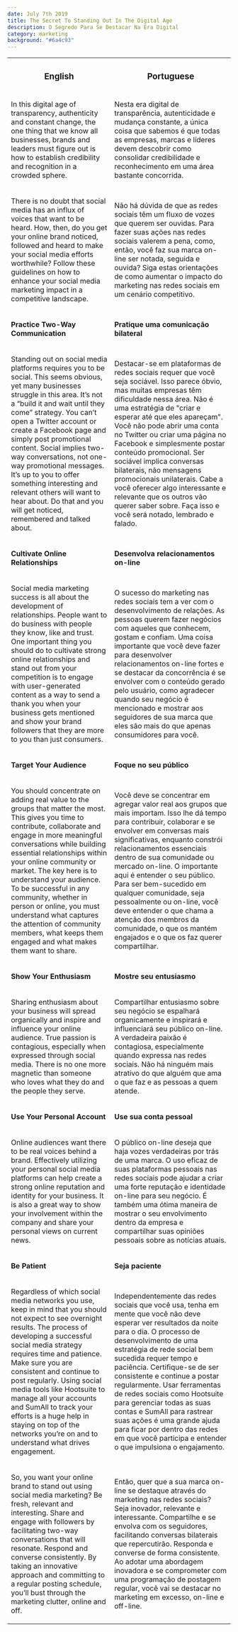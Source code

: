 ```yaml
---
date: July 7th 2019
title: The Secret To Standing Out In The Digital Age
description: O Segredo Para Se Destacar Na Era Digital
category: marketing
background: "#6a4c93"
---
```


<div>

<table id="text-table">
  <tr>
    <th><h3>English</h3></th>
    <th><h3>Portuguese</h3></th>
  </tr>

  <tr>
    <td><p>In this digital age of transparency, authenticity and constant change, the one thing that we know all businesses, brands and leaders must figure out is how to establish credibility and recognition in a crowded sphere.</p></td>
    <td><p>Nesta era digital de transparência, autenticidade e mudança constante, a única coisa que sabemos é que todas as empresas, marcas e líderes devem descobrir como consolidar credibilidade e reconhecimento em uma área bastante concorrida.</p></td>
  </tr>

  <tr>
    <td><p>There is no doubt that social media has an influx of voices that want to be heard. How, then, do you get your online brand noticed, followed and heard to make your social media efforts worthwhile? Follow these guidelines on how to enhance your social media marketing impact in a competitive landscape.</p></td>
    <td><p>Não há dúvida de que as redes sociais têm um fluxo de vozes que querem ser ouvidas. Para fazer suas ações nas redes sociais valerem a pena, como, então, você faz sua marca on-line ser notada, seguida e ouvida? Siga estas orientações de como aumentar o impacto do marketing nas redes sociais em um cenário competitivo.</p></td>
  </tr>

  <tr>
    <td><p><strong>Practice Two-Way Communication</strong></p></td>
    <td><p><strong>Pratique uma comunicação bilateral</strong></p></td>
  </tr>

  <tr>
    <td><p>Standing out on social media platforms requires you to be social. This seems obvious, yet many businesses struggle in this area. It’s not a “build it and wait until they come” strategy. You can’t open a Twitter account or create a Facebook page and simply post promotional content. Social implies two-way conversations, not one-way promotional messages. It’s up to you to offer something interesting and relevant others will want to hear about. Do that and you will get noticed, remembered and talked about.</p></td>
    <td><p>Destacar-se em plataformas de redes sociais requer que você seja sociável. Isso parece óbvio, mas muitas empresas têm dificuldade nessa área. Não é uma estratégia de "criar e esperar até que eles apareçam". Você não pode abrir uma conta no Twitter ou criar uma página no Facebook e simplesmente postar conteúdo promocional. Ser sociável implica conversas bilaterais, não mensagens promocionais unilaterais. Cabe a você oferecer algo interessante e relevante que os outros vão querer saber sobre. Faça isso e você será notado, lembrado e falado.</p></td>
  </tr>

  <tr>
    <td><p><strong>Cultivate Online Relationships</strong></p></td>
    <td><p><strong>Desenvolva relacionamentos on-line</strong></p></td>
  </tr>

  <tr>
    <td><p>Social media marketing success is all about the development of relationships. People want to do business with people they know, like and trust. One important thing you should do to cultivate strong online relationships and stand out from your competition is to engage with user-generated content as a way to send a thank you when your business gets mentioned and show your brand followers that they are more to you than just consumers.</p></td>
    <td><p>O sucesso do marketing nas redes sociais tem a ver com o desenvolvimento de relações. As pessoas querem fazer negócios com aqueles que conhecem, gostam e confiam. Uma coisa importante que você deve fazer para desenvolver relacionamentos on-line fortes e se destacar da concorrência é se envolver com o conteúdo gerado pelo usuário, como agradecer quando seu negócio é mencionado e mostrar aos seguidores de sua marca que eles são mais do que apenas consumidores para você.</p></td>
  </tr>

  <tr>
    <td><p><strong>Target Your Audience</strong></p></td>
    <td><p><strong>Foque no seu público</strong></p></td>
  </tr>

  <tr>
    <td><p>You should concentrate on adding real value to the groups that matter the most. This gives you time to contribute, collaborate and engage in more meaningful conversations while building essential relationships within your online community or market. The key here is to understand your audience. To be successful in any community, whether in person or online, you must understand what captures the attention of community members, what keeps them engaged and what makes them want to share.</p></td>
    <td><p>Você deve se concentrar em agregar valor real aos grupos que mais importam. Isso lhe dá tempo para contribuir, colaborar e se envolver em conversas mais significativas, enquanto constrói relacionamentos essenciais dentro de sua comunidade ou mercado on-line. O importante aqui é entender o seu público. Para ser bem-sucedido em qualquer comunidade, seja pessoalmente ou on-line, você deve entender o que chama a atenção dos membros da comunidade, o que os mantém engajados e o que os faz querer compartilhar.</p></td>
  </tr>

  <tr>
    <td><p><strong>Show Your Enthusiasm</strong></p></td>
    <td><p><strong>Mostre seu entusiasmo</strong></p></td>
  </tr>

  <tr>
    <td><p>Sharing enthusiasm about your business will spread organically and inspire and influence your online audience. True passion is contagious, especially when expressed through social media. There is no one more magnetic than someone who loves what they do and the people they serve.</p></td>
    <td><p>Compartilhar entusiasmo sobre seu negócio se espalhará organicamente e inspirará e influenciará seu público on-line. A verdadeira paixão é contagiosa, especialmente quando expressa nas redes sociais. Não há ninguém mais atrativo do que alguém que ama o que faz e as pessoas a quem atende.</p></td>
  </tr>

  <tr>
    <td><p><strong>Use Your Personal Account</strong></p></td>
    <td><p><strong>Use sua conta pessoal</strong></p></td>
  </tr>

  <tr>
    <td><p>Online audiences want there to be real voices behind a brand. Effectively utilizing your personal social media platforms can help create a strong online reputation and identity for your business. It is also a great way to show your involvement within the company and share your personal views on current news.</p></td>
    <td><p>O público on-line deseja que haja vozes verdadeiras por trás de uma marca. O uso eficaz de suas plataformas pessoais nas redes sociais pode ajudar a criar uma forte reputação e identidade on-line para seu negócio. É também uma ótima maneira de mostrar o seu envolvimento dentro da empresa e compartilhar suas opiniões pessoais sobre as notícias atuais.</p></td>
  </tr>

  <tr>
    <td><p><strong>Be Patient</strong></p></td>
    <td><p><strong>Seja paciente</strong></p></td>
  </tr>

  <tr>
    <td><p>Regardless of which social media networks you use, keep in mind that you should not expect to see overnight results. The process of developing a successful social media strategy requires time and patience. Make sure you are consistent and continue to post regularly. Using social media tools like Hootsuite to manage all your accounts and SumAll to track your efforts is a huge help in staying on top of the networks you’re on and to understand what drives engagement.</p></td>
    <td><p>Independentemente das redes sociais que você usa, tenha em mente que você não deve esperar ver resultados da noite para o dia. O processo de desenvolvimento de uma estratégia de rede social bem sucedida requer tempo e paciência. Certifique-se de ser consistente e continue a postar regularmente. Usar ferramentas de redes sociais como Hootsuite para gerenciar todas as suas contas e SumAll para rastrear suas ações é uma grande ajuda para ficar por dentro das redes em que você participa e entender o que impulsiona o engajamento.</p></td>
  </tr>

  <tr>
    <td><p>So, you want your online brand to stand out using social media marketing? Be fresh, relevant and interesting. Share and engage with followers by facilitating two-way conversations that will resonate. Respond and converse consistently. By taking an innovative approach and committing to a regular posting schedule, you’ll bust through the marketing clutter, online and off.</p></td>
    <td><p>Então, quer que a sua marca on-line se destaque através do marketing nas redes sociais? Seja inovador, relevante e interessante. Compartilhe e se envolva com os seguidores, facilitando conversas bilaterais que repercutirão. Responda e converse de forma consistente. Ao adotar uma abordagem inovadora e se comprometer com uma programação de postagem regular, você vai se destacar no marketing em excesso, on-line e off-line.</p></td>
  </tr>
</table>

</div>

